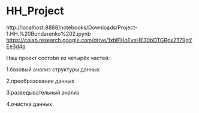 # HH_Project
http://localhost:8888/notebooks/Downloads/Project-1.HH.%20Bondarenko%202.ipynb
https://colab.research.google.com/drive/1xhlFHoEvsHE30bDTGRpx2T79gYEe3d4q


Наш проект состоbn из четырёх частей:


1.базовый анализ структуры данных


2.преобразование данных


3.разведывательный анализ


4.очистка данных

